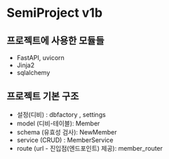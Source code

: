# SemiProject v1b


## 프로젝트에 사용한 모듈들
+ FastAPI, uvicorn
+ Jinja2
+ sqlalchemy  


## 프로젝트 기본 구조
+ 설정(디비) : dbfactory , settings
+ model (디비-테이블): Member
+ schema (유효성 검사): NewMember
+ service (CRUD) : MemberService
+ route (url - 진입점(엔드포인트) 제공): member_router
